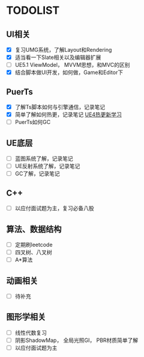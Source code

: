 # **TODOLIST**

## UI相关

- [x] 复习UMG系统，了解Layout和Rendering
- [x] 适当看一下Slate相关以及编辑器扩展
- [ ] UE5.1 ViewModel， MVVM思想，和MVC的区别
- [x] 结合脚本做UI开发，如何做，Game和Editor下

## PuerTs

- [X] 了解Ts脚本如何与引擎通信，记录笔记
- [X] 简单了解如何热更，记录笔记 [UE4热更新学习](./UE4%E7%83%AD%E6%9B%B4%E6%96%B0%E5%AD%A6%E4%B9%A0.md)
- [ ] PuerTs如何GC

## UE底层

- [ ] 蓝图系统了解，记录笔记
- [ ] UE反射系统了解，记录笔记
- [ ] GC了解，记录笔记

## C++

- [ ] 以应付面试题为主，复习必备八股

## 算法、数据结构

- [ ] 定期刷leetcode
- [ ] 四叉树、八叉树
- [ ] A*算法

## 动画相关

- [ ] 待补充

## 图形学相关

- [ ] 线性代数复习
- [ ] 阴影ShadowMap， 全局光照GI， PBR材质简单了解
- [ ] 以应付面试题为主
